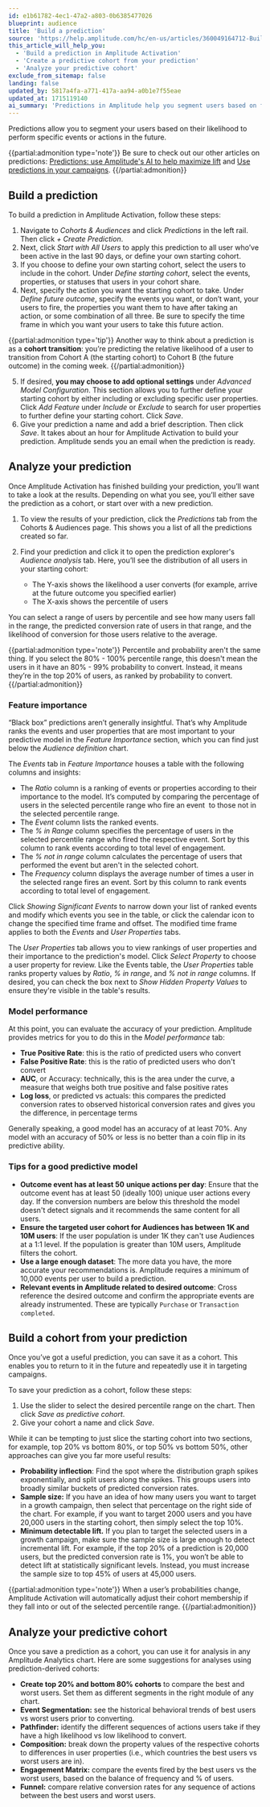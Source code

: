 ```yaml
---
id: e1b61782-4ec1-47a2-a803-0b6385477026
blueprint: audience
title: 'Build a prediction'
source: 'https://help.amplitude.com/hc/en-us/articles/360049164712-Build-a-prediction'
this_article_will_help_you:
  - 'Build a prediction in Amplitude Activation'
  - 'Create a predictive cohort from your prediction'
  - 'Analyze your predictive cohort'
exclude_from_sitemap: false
landing: false
updated_by: 5817a4fa-a771-417a-aa94-a0b1e7f55eae
updated_at: 1715119140
ai_summary: 'Predictions in Amplitude help you segment users based on future actions. You can build predictions by defining starting cohorts and future outcomes. Analyze predictions to understand user likelihood and model performance. Use feature importance to identify key events and properties. Ensure data accuracy for a reliable model. Save predictions as cohorts for future use in campaigns. Analyze predictive cohorts for behavioral trends and user comparisons. Use prediction-derived cohorts for various analyses like event segmentation and engagement matrices. Optimize sample size and detection to improve targeting accuracy.'
---
```

Predictions allow you to segment your users based on their likelihood to perform specific events or actions in the future.

{{partial:admonition type='note'}}
Be sure to check out our other articles on predictions: [Predictions: use Amplitude's AI to help maximize lift](/docs/cdp/audiences/predictions) and [Use predictions in your campaigns](/docs/cdp/audiences/predictions-use).
{{/partial:admonition}}

## Build a prediction

To build a prediction in Amplitude Activation, follow these steps:

1. Navigate to *Cohorts & Audiences* and click *Predictions* in the left rail. Then click *+ Create Prediction*.
2. Next, click *Start with All Users* to apply this prediction to all user who’ve been active in the last 90 days, or define your own starting cohort.
3. If you choose to define your own starting cohort, select the users to include in the cohort. Under *Define starting cohort*, select the events, properties, or statuses that users in your cohort share.
4. Next, specify the action you want the starting cohort to take. Under *Define future outcome*, specify the events you want, or don’t want, your users to fire, the properties you want them to have after taking an action, or some combination of all three. Be sure to specify the time frame in which you want your users to take this future action.  
  
{{partial:admonition type='tip'}}
Another way to think about a prediction is as a **cohort transition**: you’re predicting the relative likelihood of a user to transition from Cohort A (the starting cohort) to Cohort B (the future outcome) in the coming week.
{{/partial:admonition}}

5. If desired, **you may choose to add optional settings** under *Advanced Model Configuration*. This section allows you to further define your starting cohort by either including or excluding specific user properties. Click *Add Feature* under *Include* or *Exclude* to search for user properties to further define your starting cohort. Click *Save*.
6. Give your prediction a name and add a brief description. Then click *Save*. It takes about an hour for Amplitude Activation to build your prediction. Amplitude sends you an email when the prediction is ready.

## Analyze your prediction

Once Amplitude Activation has finished building your prediction, you’ll want to take a look at the results. Depending on what you see, you’ll either save the prediction as a cohort, or start over with a new prediction.

1. To view the results of your prediction, click the *Predictions* tab from the Cohorts & Audiences page. This shows you a list of all the predictions created so far.
2. Find your prediction and click it to open the prediction explorer's *Audience analysis* tab. Here, you’ll see the distribution of all users in your starting cohort:

   * The Y-axis shows the likelihood a user converts (for example, arrive at the future outcome you specified earlier)
   * The X-axis shows the percentile of users

You can select a range of users by percentile and see how many users fall in the range, the predicted conversion rate of users in that range, and the likelihood of conversion for those users relative to the average.

{{partial:admonition type='note'}}
Percentile and probability aren't the same thing. If you select the 80% - 100% percentile range, this doesn't mean the users in it have an 80% - 99% probability to convert. Instead, it means they’re in the top 20% of users, as ranked by probability to convert.
{{/partial:admonition}}

### Feature importance

“Black box” predictions aren’t generally insightful. That’s why Amplitude ranks the events and user properties that are most important to your predictive model in the *Feature Importance* section, which you can find just below the *Audience definition* chart. 

The *Events* tab in *Feature Importance* houses a table with the following columns and insights:

* The *Ratio* column is a ranking of events or properties according to their importance to the model. It’s computed by comparing the percentage of users in the selected percentile range who fire an event  to those not in the selected percentile range.
* The *Event* column lists the ranked events.
* The *% in Range* column specifies the percentage of users in the selected percentile range who fired the respective event. Sort by this column to rank events according to total level of engagement.
* The *% not in range* column calculates the percentage of users that performed the event but aren't in the selected cohort.
* The *Frequency* column displays the average number of times a user in the selected range fires an event. Sort by this column to rank events according to total level of engagement.

Click *Showing Significant Events* to narrow down your list of ranked events and modify which events you see in the table, or click the calendar icon to change the specified time frame and offset. The modified time frame applies to both the *Events* and *User Properties* tabs.

The *User Properties* tab allows you to view rankings of user properties and their importance to the prediction's model. Click *Select Property* to choose a user property for review. Like the Events table, the *User Properties* table ranks property values by *Ratio*, *% in range*, and *% not in range* columns. If desired, you can check the box next to *Show Hidden Property Values* to ensure they're visible in the table's results. 

### Model performance

At this point, you can evaluate the accuracy of your prediction. Amplitude provides metrics for you to do this in the *Model performance* tab:

* **True Positive Rate**: this is the ratio of predicted users who convert
* **False Positive Rate**: this is the ratio of predicted users who don't convert
* **AUC**, or Accuracy: technically, this is the area under the curve, a measure that weighs both true positive and false positive rates
* **Log loss**, or predicted vs actuals: this compares the predicted conversion rates to observed historical conversion rates and gives you the difference, in percentage terms

Generally speaking, a good model has an accuracy of at least 70%. Any model with an accuracy of 50% or less is no better than a coin flip in its predictive ability.

### Tips for a good predictive model

* **Outcome event has at least 50** **unique actions per day**: Ensure that the outcome event has at least 50 (ideally 100) unique user actions every day. If the conversion numbers are below this threshold the model doesn't detect signals and it recommends the same content for all users.
* **Ensure the targeted user cohort for Audiences has between 1K and 10M users**: If the user population is under 1K they can't use Audiences at a 1:1 level. If the population is greater than 10M users, Amplitude filters the cohort.
* **Use a large enough dataset**: The more data you have, the more accurate your recommendations is. Amplitude requires a minimum of 10,000 events per user to build a prediction.
* **Relevant events in Amplitude related to desired outcome**: Cross reference the desired outcome and confirm the appropriate events are already instrumented. These are typically `Purchase` or `Transaction completed`.

## Build a cohort from your prediction

Once you’ve got a useful prediction, you can save it as a cohort. This enables you to return to it in the future and repeatedly use it in targeting campaigns.

To save your prediction as a cohort, follow these steps:

1. Use the slider to select the desired percentile range on the chart. Then click *Save as predictive cohort*.
2. Give your cohort a name and click *Save*.

While it can be tempting to just slice the starting cohort into two sections, for example, top 20% vs bottom 80%, or top 50% vs bottom 50%, other approaches can give you far more useful results:

* **Probability inflection**: Find the spot where the distribution graph spikes exponentially, and split users along the spikes. This groups users into broadly similar buckets of predicted conversion rates.
* **Sample size:** If you have an idea of how many users you want to target in a growth campaign, then select that percentage on the right side of the chart. For example, if you want to target 2000 users and you have 20,000 users in the starting cohort, then simply select the top 10%.
* **Minimum detectable lift.** If you plan to target the selected users in a growth campaign, make sure the sample size is large enough to detect incremental lift. For example, if the top 20% of a prediction is 20,000 users, but the predicted conversion rate is 1%, you won’t be able to detect lift at statistically significant levels. Instead, you must increase the sample size to top 45% of users at 45,000 users.

{{partial:admonition type='note'}}
When a user’s probabilities change, Amplitude Activation will automatically adjust their cohort membership if they fall into or out of the selected percentile range.
{{/partial:admonition}}

## Analyze your predictive cohort

Once you save a prediction as a cohort, you can use it for analysis in any Amplitude Analytics chart. Here are some suggestions for analyses using prediction-derived cohorts:

* **Create top 20% and bottom 80% cohorts** to compare the best and worst users. Set them as different segments in the right module of any chart.
* **Event Segmentation:** see the historical behavioral trends of best users vs worst users prior to converting.
* **Pathfinder:** identify the different sequences of actions users take if they have a high likelihood vs low likelihood to convert.
* **Composition:** break down the property values of the respective cohorts to differences in user properties (i.e., which countries the best users vs worst users are in).
* **Engagement Matrix:** compare the events fired by the best users vs the worst users, based on the balance of frequency and % of users.
* **Funnel:** compare relative conversion rates for any sequence of actions between the best users and worst users.